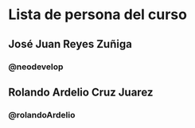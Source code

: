 # Lista de persona del curso

## José Juan Reyes Zuñiga
### @neodevelop
## Rolando Ardelio Cruz Juarez
### @rolandoArdelio